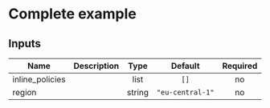 # Complete example

<!-- BEGINNING OF PRE-COMMIT-TERRAFORM DOCS HOOK -->
## Inputs

| Name | Description | Type | Default | Required |
|------|-------------|:----:|:-----:|:-----:|
| inline\_policies |  | list | `[]` | no |
| region |  | string | `"eu-central-1"` | no |

<!-- END OF PRE-COMMIT-TERRAFORM DOCS HOOK -->
